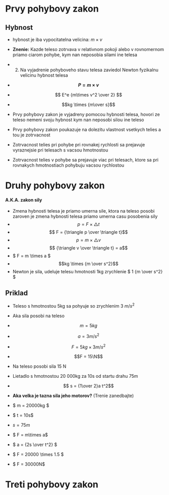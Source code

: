 # Prvy pohybovy zakon

## Hybnost

- hybnost je iba vypocitatelna velicina: $m \times v$
- **Znenie:** Kazde teleso zotrvava v relativnom pokoji alebo v rovnomernom priamo ciarom pohybe, kym nan neposobia silami ine telesa
- 2. Na vyjadrenie pohyboveho stavu telesa zaviedol Newton fyzikalnu velicinu hybnost telesa
- **$$P  = m\times v $$**
- $$ E^e {m\times v^2 \over 2} $$ 
- $$kg \times {m\over s}$$
- Prvy pohybovy zakon je vyjadreny pomocou hybnosti telesa, hovori ze teleso nemeni svoju hybnost kym nan neposobi silou ine teleso

- Prvy pohybovy zakon poukazuje na dolezitu vlastnost vsetkych telies a tou je zotrvacnost
- Zotrvacnost telies pri pohybe pri rovnakej rychlosti sa prejavuje vyraznejsie pri telesach s vacsou hmotnostou

- Zotrvacnost telies v pohybe sa prejavuje viac pri telesach, ktore sa pri rovnakych hmotnostiach pohybuju vacsou rychlostou

# Druhy pohybovy zakon

#### A.K.A. zakon sily
- Zmena hybnosti telesa je priamo umerna sile, ktora na teleso posobi zaroven je zmena hybnosti telesa priamo umerna casu posobenia sily
- $$p = F \times \triangle t$$
- $$ F = {\triangle p \over \triangle t}$$
- $$ p = m \times \triangle v$$
- $$ {\triangle v \over \triangle t} = a$$
- $ F = m \times a $     
- $$kg \times {m \over s^2}$$
- Newton je sila, udeluje telesu hmotnosti 1kg zrychlenie  $ 1 {m \over s^2} $


## Priklad
- Teleso s hmotnostou 5kg sa pohyuje so zrychlenim 3 $m/s^2$
- Aka sila posobi na teleso
- $$ m = 5kg$$
- $$ a = 3 m/s^2$$
- $$F = 5kg \times 3m/s^2$$
- $$F = 15\N$$
- Na teleso posobi sila 15 N

- Lietadlo s hmotnostou 20 000kg za 10s od startu drahu 75m
- $$ s = {1\over 2}a t^2$$
- **Aka velka je tazna sila jeho motorov?** (Trenie zanedbajte)
- $ m = 20000kg $
- $ t = 10s$
- $s = 75m$
- $ F = m\times a$
- $ a = {2s \over t^2} $
- $ F = 20000 \times 1.5 $
- $ F = 30000N$

# Treti pohybovy zakon
